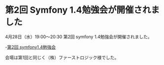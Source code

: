 第2回 Symfony 1.4勉強会が開催されました
=======================================


4月28日（水）19:00～20:30 第2回 symfony 1.4勉強会が開催されました。

-[第2回 symfony1.4勉強会](http://events.php.gr.jp/events/show/94)

会場は第1回と同じく（株）ファーストロジック様でした。


